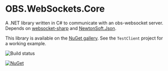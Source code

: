 # OBS.WebSockets.Core
A .NET library written in C# to communicate with an obs-websocket server. Depends on [websocket-sharp](https://github.com/sta/websocket-sharp) and [NewtonSoft.Json](http://www.newtonsoft.com/json).

This library is available on the [NuGet gallery](https://www.nuget.org/packages/obs-websockets-core). See the `TestClient` project for a working example.

![Build status](https://github.com/vic10us/obs-websockets-core/workflows/obs-websockets-core%20Tests/badge.svg)

[![NuGet](https://img.shields.io/nuget/v/obs-websockets-core.svg?style=flat)](https://www.nuget.org/packages/obs-websockets-core)
